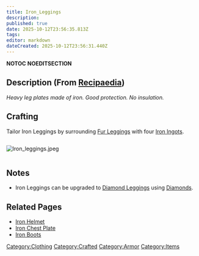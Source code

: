 ```yaml
---
title: Iron_Leggings
description: 
published: true
date: 2025-10-12T23:56:35.813Z
tags: 
editor: markdown
dateCreated: 2025-10-12T23:56:31.440Z
---
```


__NOTOC__ __NOEDITSECTION__

## Description (From [Recipaedia](.. "wikilink"))

*Heavy leg plates made of iron. Good protection. No insulation.*

## Crafting

Tailor Iron Leggings by surrounding [Fur
Leggings](Fur_Leggings.md "wikilink") with four [Iron
Ingots](Iron_Ingot "wikilink").

<div style="overflow: hidden">

![Iron_leggings.jpeg](Iron_leggings.jpeg "Iron_leggings.jpeg")

</div>

## Notes

  - Iron Leggings can be upgraded to [Diamond
    Leggings](Diamond_Leggings.md "wikilink") using
    [Diamonds](../Minerals/Diamond.md "wikilink").

## Related Pages

  - [Iron Helmet](Iron_Helmet.md "wikilink")
  - [Iron Chest Plate](Iron_Chest_Plate.md "wikilink")
  - [Iron Boots](Iron_Boots.md "wikilink")

[Category:Clothing](Category:Clothing "wikilink")
[Category:Crafted](Category:Crafted "wikilink")
[Category:Armor](Category:Armor "wikilink")
[Category:Items](Category:Items "wikilink")